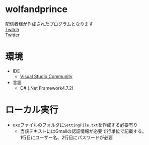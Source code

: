 # wolfandprince
配信者様が作成されたプログラムとなります  
[Twitch](https://www.twitch.tv/wolfandprince)  
[Twitter](https://twitter.com/RinTakanashi_03)


# 環境
* IDE
  * [Visual Studio Community](https://visualstudio.microsoft.com/ja/free-developer-offers/)
* 言語
  * C# (.Net Framework4.7.2) 

# ローカル実行
* exeファイルのフォルダに`SettingFile.txt`を作成する必要有り
  * 当該テキストにはGmailの認証情報が必要で行単位で記載する。  
1行目にユーザー名、2行目にパスワードが必要
